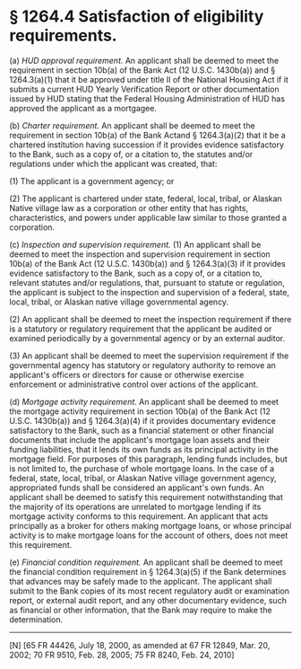 # § 1264.4   Satisfaction of eligibility requirements.

(a) *HUD approval requirement.* An applicant shall be deemed to meet the requirement in section 10b(a) of the Bank Act (12 U.S.C. 1430b(a)) and § 1264.3(a)(1) that it be approved under title II of the National Housing Act if it submits a current HUD Yearly Verification Report or other documentation issued by HUD stating that the Federal Housing Administration of HUD has approved the applicant as a mortgagee. 


(b) *Charter requirement.* An applicant shall be deemed to meet the requirement in section 10b(a) of the Bank Actand § 1264.3(a)(2) that it be a chartered institution having succession if it provides evidence satisfactory to the Bank, such as a copy of, or a citation to, the statutes and/or regulations under which the applicant was created, that: 


(1) The applicant is a government agency; or 


(2) The applicant is chartered under state, federal, local, tribal, or Alaskan Native village law as a corporation or other entity that has rights, characteristics, and powers under applicable law similar to those granted a corporation. 


(c) *Inspection and supervision requirement.* (1) An applicant shall be deemed to meet the inspection and supervision requirement in section 10b(a) of the Bank Act (12 U.S.C. 1430b(a)) and § 1264.3(a)(3) if it provides evidence satisfactory to the Bank, such as a copy of, or a citation to, relevant statutes and/or regulations, that, pursuant to statute or regulation, the applicant is subject to the inspection and supervision of a federal, state, local, tribal, or Alaskan native village governmental agency. 


(2) An applicant shall be deemed to meet the inspection requirement if there is a statutory or regulatory requirement that the applicant be audited or examined periodically by a governmental agency or by an external auditor. 


(3) An applicant shall be deemed to meet the supervision requirement if the governmental agency has statutory or regulatory authority to remove an applicant's officers or directors for cause or otherwise exercise enforcement or administrative control over actions of the applicant. 


(d) *Mortgage activity requirement.* An applicant shall be deemed to meet the mortgage activity requirement in section 10b(a) of the Bank Act (12 U.S.C. 1430b(a)) and § 1264.3(a)(4) if it provides documentary evidence satisfactory to the Bank, such as a financial statement or other financial documents that include the applicant's mortgage loan assets and their funding liabilities, that it lends its own funds as its principal activity in the mortgage field. For purposes of this paragraph, lending funds includes, but is not limited to, the purchase of whole mortgage loans. In the case of a federal, state, local, tribal, or Alaskan Native village government agency, appropriated funds shall be considered an applicant's own funds. An applicant shall be deemed to satisfy this requirement notwithstanding that the majority of its operations are unrelated to mortgage lending if its mortgage activity conforms to this requirement. An applicant that acts principally as a broker for others making mortgage loans, or whose principal activity is to make mortgage loans for the account of others, does not meet this requirement. 


(e) *Financial condition requirement.* An applicant shall be deemed to meet the financial condition requirement in § 1264.3(a)(5) if the Bank determines that advances may be safely made to the applicant. The applicant shall submit to the Bank copies of its most recent regulatory audit or examination report, or external audit report, and any other documentary evidence, such as financial or other information, that the Bank may require to make the determination. 



---

[N] [65 FR 44426, July 18, 2000, as amended at 67 FR 12849, Mar. 20, 2002; 70 FR 9510, Feb. 28, 2005; 75 FR 8240, Feb. 24, 2010]




